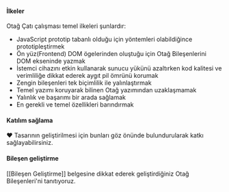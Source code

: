 #### İlkeler
Otağ Çatı çalışması temel ilkeleri şunlardır:

* JavaScript prototip tabanlı olduğu için yöntemleri olabildiğince prototipleştirmek
* Ön yüz(Frontend) DOM ögelerinden oluştuğu için Otağ Bileşenlerini DOM ekseninde yazmak
* İstemci cihazını etkin kullanarak sunucu yükünü azaltırken kod kalitesi ve verimliliğe dikkat ederek aygıt pil ömrünü korumak
* Zengin bileşenleri tek biçimlilik ile yalınlaştırmak
* Temel yazımı koruyarak bilinen Otağ yazımından uzaklaşmamak
* Yalınlık ve başarımı bir arada sağlamak
* En gerekli ve temel özellikleri barındırmak

#### Katılım sağlama
♥ Tasarının geliştirilmesi için bunları göz önünde bulundurularak katkı sağlayabilirsiniz.

#### Bileşen geliştirme
[[Bileşen Geliştirme]] belgesine dikkat ederek geliştirdiğiniz Otağ Bileşenleri'ni tanıtıyoruz.
